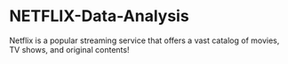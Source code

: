 # NETFLIX-Data-Analysis

Netflix is a popular streaming service that offers a vast catalog of movies, TV shows, and original contents!
